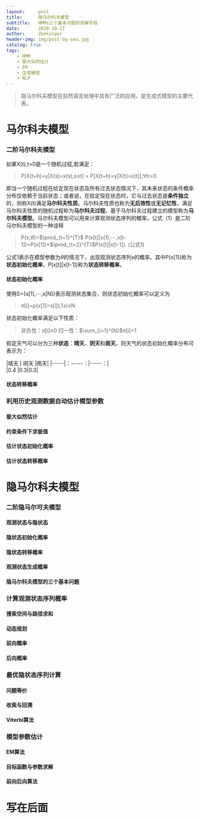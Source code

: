 ```yaml
---
layout:     post
title:      隐马尔科夫模型
subtitle:   HMMs三个基本问题的求解手段
date:       2020-10-17
author:     Zeekinger
header-img: img/post-bg-seu.jpg
catalog: true
tags:
    - HMM
    - 极大似然估计 
    - EM  
    - 生成模型
    - NLP 
---
```

<head>
    <script src="https://cdn.mathjax.org/mathjax/latest/MathJax.js?config=TeX-AMS-MML_HTMLorMML" type="text/javascript"></script>
    <script type="text/x-mathjax-config">
        MathJax.Hub.Config({
            tex2jax: {
            skipTags: ['script', 'noscript', 'style', 'textarea', 'pre'],
            inlineMath: [['$','$']]
            }
        });
    </script>
</head>



> 隐马尔科夫模型在自然语言处理中具有广泛的应用，是生成式模型的主要代表。

# 马尔科夫模型

### 二阶马尔科夫模型
如果X(t),t>0是一个随机过程,若满足：
> P[X(t+h)=y$\vert$X(s)=x(s),s$\leq$t] = P[X(t+h)=y$\vert$X(t)=x(t)],$\forall$h>0.

即当一个随机过程在给定现在状态及所有过去状态情况下，其未来状态的条件概率分布仅依赖于当前状态；或者说，在给定现在状态时，它与过去状态是**条件独立**的，则称X(t)满足**马尔科夫性质**。马尔科夫性质也称为**无后效性**或**无记忆性**，满足马尔科夫性质的随机过程称为**马尔科夫过程**，基于马尔科夫过程建立的模型称为**马尔科夫模型**。马尔科夫模型可以用来计算观测状态序列的概率，公式（1）是二阶马尔科夫模型的一种诠释
> P(x;$\theta$)=$\prod_{t=1}^{T}$ P(x[t]$\vert$x(1),$\cdots$,x[t-1])=P(x[1])$\times$$\prod_{t=2}^{T}$P(x[t]$\vert$x[t-1]).          (公式1)

公式1表示在模型参数为$\theta$的情况下，出现观测状态序列x的概率。其中P(x[1])称为**状态初始化概率**，P(x[t]$\vert$x[t-1])称为**状态转移概率**。
#### 状态初始化概率
使用S={s[1],$\cdots$,s[N]}表示观测状态集合，则状态初始化概率可以定义为

>$\pi$[i]=p(x[1]=s[i]),1$\leq$i$\leq$N

状态初始化概率满足以下性质：
> 非负性：$\pi$[i]$\geq$0
> 归一性：$\sum_{i=1}^{N}$$\pi$[i]=1

假定天气可以分为三种**状态**：**晴天**、**阴天**和**雨天**，则天气的状态初始化概率分布可表示为：

|晴天 | 阴天    |雨天|
|-----|：-----：|-----：|  
|0.4  |0.3|0.3|

#### 状态转移概率


### 利用历史观测数据自动估计模型参数
#### 极大似然估计
#### 约束条件下求极值
#### 估计状态初始化概率
#### 估计状态转移概率


# 隐马尔科夫模型


### 二阶隐马尔可夫模型
#### 观测状态与隐状态
#### 隐状态初始化概率
#### 隐状态转移概率
#### 观测状态生成概率
#### 隐马尔科夫模型的三个基本问题


### 计算观测状态序列概率
#### 搜索空间与路径求和
#### 动态规划
#### 前向概率
#### 后向概率

### 最优隐状态序列计算
#### 问题等价
#### 收索与回溯
#### Viterbi算法

### 模型参数估计
#### EM算法
#### 目标函数与参数求解
#### 前向后向算法

# 写在后面



